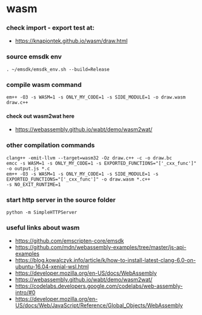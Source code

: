 # wasm

### check import - export test at:

* https://knapiontek.github.io/wasm/draw.html

### source emsdk env

```
. ~/emsdk/emsdk_env.sh --build=Release
```

### compile wasm command

```
em++ -O3 -s WASM=1 -s ONLY_MY_CODE=1 -s SIDE_MODULE=1 -o draw.wasm draw.c++
```

#### check out wasm2wat here

* https://webassembly.github.io/wabt/demo/wasm2wat/

### other compilation commands

```
clang++ -emit-llvm --target=wasm32 -Oz draw.c++ -c -o draw.bc
emcc -s WASM=1 -s ONLY_MY_CODE=1 -s EXPORTED_FUNCTIONS="['_cxx_func']" -o output.js *.c
em++ -O3 -s WASM=1 -s ONLY_MY_CODE=1 -s SIDE_MODULE=1 -s EXPORTED_FUNCTIONS="['_cxx_func']" -o draw.wasm *.c++
-s NO_EXIT_RUNTIME=1
```

### start http server in the source folder

```
python -m SimpleHTTPServer
```

### useful links about wasm

* https://github.com/emscripten-core/emsdk
* https://github.com/mdn/webassembly-examples/tree/master/js-api-examples
* https://blog.kowalczyk.info/article/k/how-to-install-latest-clang-6.0-on-ubuntu-16.04-xenial-wsl.html
* https://developer.mozilla.org/en-US/docs/WebAssembly
* https://webassembly.github.io/wabt/demo/wasm2wat/
* https://codelabs.developers.google.com/codelabs/web-assembly-intro/#0
* https://developer.mozilla.org/en-US/docs/Web/JavaScript/Reference/Global_Objects/WebAssembly

